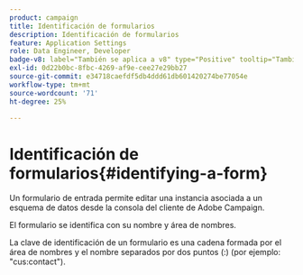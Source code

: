 ```yaml
---
product: campaign
title: Identificación de formularios
description: Identificación de formularios
feature: Application Settings
role: Data Engineer, Developer
badge-v8: label="También se aplica a v8" type="Positive" tooltip="También se aplica a Campaign v8"
exl-id: 0d22b0bc-8fbc-4269-af9e-cee27e29bb27
source-git-commit: e34718caefdf5db4ddd61db601420274be77054e
workflow-type: tm+mt
source-wordcount: '71'
ht-degree: 25%

---
```


# Identificación de formularios{#identifying-a-form}



Un formulario de entrada permite editar una instancia asociada a un esquema de datos desde la consola del cliente de Adobe Campaign.

El formulario se identifica con su nombre y área de nombres.

La clave de identificación de un formulario es una cadena formada por el área de nombres y el nombre separados por dos puntos (:) (por ejemplo: &quot;cus:contact&quot;).
